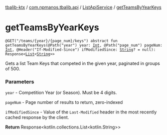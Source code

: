 [tbalib-ktx](../../index.md) / [com.npmanos.tbalib.api](../index.md) / [ListApiService](index.md) / [getTeamsByYearKeys](./get-teams-by-year-keys.md)

# getTeamsByYearKeys

`@GET("/teams/{year}/{page_num}/keys") abstract fun getTeamsByYearKeys(@Path("year") year: `[`Int`](https://kotlinlang.org/api/latest/jvm/stdlib/kotlin/-int/index.html)`, @Path("page_num") pageNum: `[`Int`](https://kotlinlang.org/api/latest/jvm/stdlib/kotlin/-int/index.html)`, @Header("If-Modified-Since") ifModifiedSince: `[`String`](https://kotlinlang.org/api/latest/jvm/stdlib/kotlin/-string/index.html)`? = null): Response<`[`List`](https://kotlinlang.org/api/latest/jvm/stdlib/kotlin.collections/-list/index.html)`<`[`String`](https://kotlinlang.org/api/latest/jvm/stdlib/kotlin/-string/index.html)`>>`

Gets a list Team Keys that competed in the given year, paginated in groups of 500.

### Parameters

`year` - Competition Year (or Season). Must be 4 digits.

`pageNum` - Page number of results to return, zero-indexed

`ifModifiedSince` - Value of the `Last-Modified` header in the most recently cached response by the client.

**Return**
Response&lt;kotlin.collections.List&lt;kotlin.String&gt;&gt;

